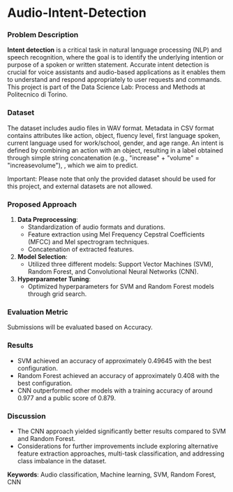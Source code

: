 # Audio-Intent-Detection
### Problem Description

**Intent detection** is a critical task in natural language processing (NLP) and speech recognition, where the goal is to identify the underlying intention or purpose of a spoken or written statement. Accurate intent detection is crucial for voice assistants and audio-based applications as it enables them to understand and respond appropriately to user requests and commands.
This project is part of the Data Science Lab: Process and Methods at Politecnico di Torino.

### Dataset

The dataset includes audio files in WAV format.
Metadata in CSV format contains attributes like action, object, fluency level, first language spoken, current language used for work/school, gender, and age range.
An intent is defined by combining an action with an object, resulting in a label obtained through simple string concatenation (e.g., "increase" + "volume" = "increasevolume"), , which we aim to predict.

Important: Please note that only the provided dataset should be used for this project, and external datasets are not allowed.

### Proposed Approach

1. **Data Preprocessing**:
   - Standardization of audio formats and durations.
   - Feature extraction using Mel Frequency Cepstral Coefficients (MFCC) and Mel spectrogram techniques.
   - Concatenation of extracted features.
2. **Model Selection**:
   - Utilized three different models: Support Vector Machines (SVM), Random Forest, and Convolutional Neural Networks (CNN).
3. **Hyperparameter Tuning**:
   - Optimized hyperparameters for SVM and Random Forest models through grid search.
   
### Evaluation Metric

Submissions will be evaluated based on Accuracy.

### Results

- SVM achieved an accuracy of approximately 0.49645 with the best configuration.
- Random Forest achieved an accuracy of approximately 0.408 with the best configuration.
- CNN outperformed other models with a training accuracy of around 0.977 and a public score of 0.879.

### Discussion

- The CNN approach yielded significantly better results compared to SVM and Random Forest.
- Considerations for further improvements include exploring alternative feature extraction approaches, multi-task classification, and addressing class imbalance in the dataset.



**Keywords**: Audio classification, Machine learning, SVM, Random Forest, CNN


